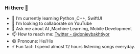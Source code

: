 ### Hi there 👋

- 🌱 I’m currently learning Python ,C++, SwiftUI
- 👯 I’m looking to collaborate on YouTube
- 💬 Ask me about AI ,Machine Learning, Mobile Development
- 📫 How to reach me: [Twitter - @donievbakhtiyor](https://twitter.com/donievbakhtiyor)
- 😄 Pronouns: He/His
- ⚡ Fun fact: I spend almost 12 hours listening songs everyday.

